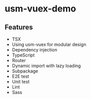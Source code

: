 # usm-vuex-demo

## Features

- TSX
- Using usm-vuex for modular design
- Dependency injection
- TypeScript
- Router
- Dynamic import with lazy loading
- Subpackage
- E2E test
- Unit test
- Lint
- Sass
